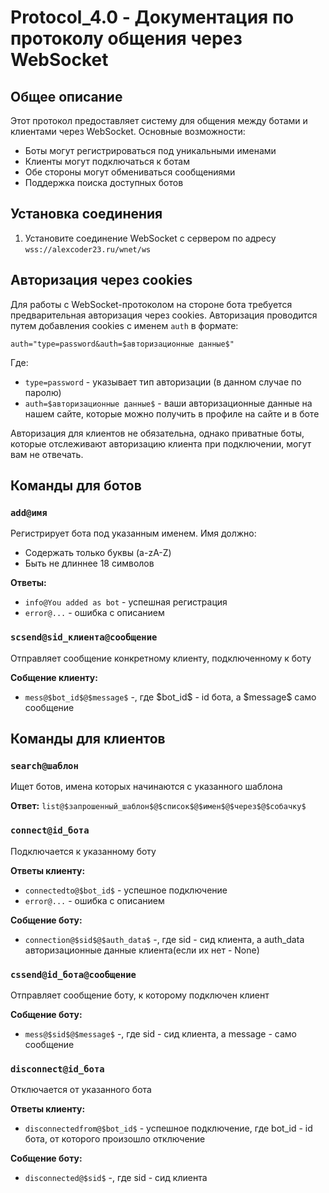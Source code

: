 # Protocol_4.0 - Документация по протоколу общения через WebSocket

## Общее описание

Этот протокол предоставляет систему для общения между ботами и клиентами через WebSocket. Основные возможности:
- Боты могут регистрироваться под уникальными именами
- Клиенты могут подключаться к ботам
- Обе стороны могут обмениваться сообщениями
- Поддержка поиска доступных ботов

## Установка соединения

1. Установите соединение WebSocket с сервером по адресу `wss://alexcoder23.ru/wnet/ws`

## Авторизация через cookies

Для работы с WebSocket-протоколом на стороне бота требуется предварительная авторизация через cookies. Авторизация проводится путем добавления cookies с именем `auth` в формате:

```
auth="type=password&auth=$авторизационные данные$"
```

Где:
- `type=password` - указывает тип авторизации (в данном случае по паролю)
- `auth=$авторизационные данные$` - ваши авторизационные данные на нашем сайте, которые можно получить в профиле на сайте и в боте

Авторизация для клиентов не обязательна, однако приватные боты, которые отслеживают авторизацию клиента при подключении, могут вам не отвечать.

## Команды для ботов

### `add@имя`
Регистрирует бота под указанным именем. Имя должно:
- Содержать только буквы (a-zA-Z)
- Быть не длиннее 18 символов

**Ответы:**
- `info@You added as bot` - успешная регистрация
- `error@...` - ошибка с описанием

### `scsend@sid_клиента@сообщение`
Отправляет сообщение конкретному клиенту, подключенному к боту

**Собщение клиенту:**
- `mess@$bot_id$@$message$` -, где \$bot\_id\$ - id бота, а \$message\$ само сообщение

## Команды для клиентов

### `search@шаблон`
Ищет ботов, имена которых начинаются с указанного шаблона

**Ответ:** `list@$запрошенный_шаблон$@$список$@$имен$@$через$@$собачку$`

### `connect@id_бота`
Подключается к указанному боту

**Ответы клиенту:**
- `connectedto@$bot_id$` - успешное подключение
- `error@...` - ошибка с описанием

**Собщение боту:**
- `connection@$sid$@$auth_data$` -, где sid - сид клиента, а auth\_data авторизационные данные клиента(если их нет - None)

### `cssend@id_бота@сообщение`
Отправляет сообщение боту, к которому подключен клиент

**Собщение боту:**
- `mess@$sid$@$message$` -, где sid - сид клиента, а message - само сообщение

### `disconnect@id_бота`
Отключается от указанного бота

**Ответы клиенту:**
- `disconnectedfrom@$bot_id$` - успешное подключение, где bot_id - id бота, от которого произошло отключение

**Собщение боту:**
- `disconnected@$sid$` -, где sid - сид клиента
